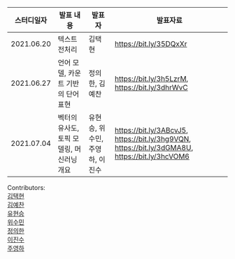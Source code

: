 스터디일자|발표 내용|발표자|발표자료|
|------|-------------|----|---|
|2021.06.20|텍스트 전처리|김택현|https://bit.ly/35DQxXr|
|2021.06.27|언어 모델, 카운트 기반의 단어 표현|정의한, 김예찬|https://bit.ly/3h5LzrM, https://bit.ly/3dhrWvC|
|2021.07.04|벡터의 유사도, 토픽 모델링, 머신러닝 개요|유현승, 위수민, 주영하, 이진수|https://bit.ly/3ABcvJ5, https://bit.ly/3hg9VQN, https://bit.ly/3dGMA8U, https://bit.ly/3hcVOM6|

Contributors: \
[김택현](https://github.com/dobbytk) \
[김예찬](https://github.com/pterons) \
[유현승](https://github.com/hyunicecream) \
[위수민](https://github.com/SUMIN-WEE) \
[정의한](https://github.com/EuiHanJung) \
[이진수](https://github.com/IDF13) \
[주영하](https://github.com/youngha-Ju)
